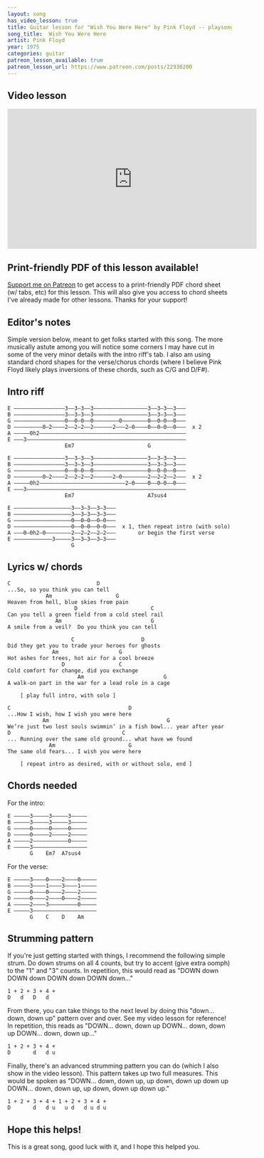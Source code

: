 ```yaml
---
layout: song
has_video_lesson: true
title: Guitar lesson for "Wish You Were Here" by Pink Floyd -- playsongnotes.com
song_title:  Wish You Were Here
artist: Pink Floyd
year: 1975
categories: guitar
patreon_lesson_available: true
patreon_lesson_url: https://www.patreon.com/posts/22930200
---
```


## Video lesson

<iframe width="560" height="315" src="https://www.youtube.com/embed/ApUgdFywSLo?showinfo=0" frameborder="0" allowfullscreen></iframe>

## Print-friendly PDF of this lesson available!

[Support me on Patreon](https://www.patreon.com/posts/22930200) to get access to a print-friendly PDF chord sheet (w/ tabs, etc) for this lesson. This will also give you access to chord sheets I've already made for other lessons. Thanks for your support!

## Editor's notes

Simple version below, meant to get folks started with this song. The more musically astute among you will notice some corners I may have cut in some of the very minor details with the intro riff's tab. I also am using standard chord shapes for the verse/chorus chords (where I believe Pink Floyd likely plays inversions of these chords, such as C/G and D/F#).         

## Intro riff

    E ––––––––––––––––3––3–3––3–––––––––––––––––3––3–3––3–––
    B ––––––––––––––––3––3–3––3–––––––––––––––––3––3–3––3–––
    G ––––––––––––––––0––0–0––0––––––––0––––––––0––0–0––0–––
    D –––––––––0–2––––2––2–2––2––––––2–––2–0––––0––0–0––0–––  x 2
    A –––––0h2––––––––––––––––––––––––––––––––––––––––––––––
    E –––3––––––––––––––––––––––––––––––––––––––––––––––––––
                      Em7                       G   

    E ––––––––––––––––3––3–3––3–––––––––––––––––3––3–3––3–––
    B ––––––––––––––––3––3–3––3–––––––––––––––––3––3–3––3–––
    G ––––––––––––––––0––0–0––0–––––––––––––––––0––0–0––0–––
    D –––––––––0–2––––2––2–2––2––––––2–0––––––––2––2–2––2–––  x 2
    A –––––0h2–––––––––––––––––––––––––––2–0––––0––0–0––0–––
    E –––3––––––––––––––––––––––––––––––––––––––––––––––––––
                      Em7                       A7sus4

    E ––––––––––––––––––3––3–3––3–3–––
    B ––––––––––––––––––3––3–3––3–3–––
    G ––––––––––––––––––0––0–0––0–0–––
    D ––––––––––––––––––0––0–0––0–0–––  x 1, then repeat intro (with solo)
    A –––0–0h2–0––––––––2––2–2––2–2–––       or begin the first verse
    E ––––––––––––3–––––3––3–3––3–3–––
                        G

## Lyrics w/ chords

    C                           D
    ...So, so you think you can tell
                Am                    G
    Heaven from hell, blue skies from pain
                         D                       C
    Can you tell a green field from a cold steel rail
                   Am                            G
    A smile from a veil?  Do you think you can tell

                        C                     D
    Did they get you to trade your heroes for ghosts
                  Am                   G
    Hot ashes for trees, hot air for a cool breeze
                     D                 C
    Cold comfort for change, did you exchange
                          Am                         G
    A walk-on part in the war for a lead role in a cage

        [ play full intro, with solo ]

    C                                     D
    ...How I wish, how I wish you were here
               Am                                     G
    We’re just two lost souls swimmin’ in a fish bowl... year after year
    D                                   C
    ... Running over the same old ground... what have we found
                 Am                       G
    The same old fears... I wish you were here

        [ repeat intro as desired, with or without solo, end ]

## Chords needed

For the intro:

    E –––––3–––––3–––––3–––––
    B –––––3–––––3–––––3–––––
    G –––––0–––––0–––––0–––––
    D –––––0–––––2–––––2–––––
    A –––––2–––––––––––0–––––
    E –––––3–––––––––––––––––
           G    Em7  A7sus4

For the verse:

    E –––––3––––0––––2––––0–––––
    B –––––3––––1––––3––––1–––––
    G –––––0––––0––––2––––2–––––
    D –––––0––––2––––0––––2–––––
    A –––––2––––3–––––––––0–––––
    E –––––3––––––––––––––––––––
           G    C    D    Am       

## Strumming pattern

If you're just getting started with things, I recommend the following simple strum. Do down strums on all 4 counts, but try to accent (give extra oomph) to the "1" and "3" counts. In repetition, this would read as "DOWN down DOWN down DOWN down DOWN down..."

    1 + 2 + 3 + 4 +    
    D   d   D   d          

From there, you can take things to the next level by doing this "down... down, down up" pattern over and over. See my video lesson for reference! In repetition, this reads as "DOWN... down, down up DOWN... down, down up DOWN... down, down up..."

    1 + 2 + 3 + 4 +
    D       d   d u        

Finally, there's an advanced strumming pattern you can do (which I also show in the video lesson). This pattern takes up two full measures. This would be spoken as "DOWN... down, down up, up down, down up down up DOWN... down, down up, up down, down up down up."

    1 + 2 + 3 + 4 + 1 + 2 + 3 + 4 +
    D       d   d u   u d   d u d u

## Hope this helps!

This is a great song, good luck with it, and I hope this helped you.
